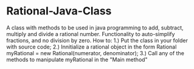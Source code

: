 # Rational-Java-Class
A class with methods to be used in java programming to add, subtract, multiply and divide a rational number. Functionality to auto-simplify fractions, and no division by zero.
How to: 
1.) Put the class in your folder with source code;
2.) Innitialize a rational object in the form Rational myRational = new Rational(numerator, denominator);
3.) Call any of the methods to manipulate myRational in the "Main method"
